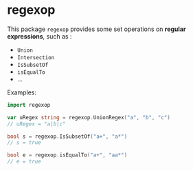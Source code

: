 # regexop

This package `regexop` provides some set operations on **regular expressions**, such as :

-   `Union`
-   `Intersection`
-   `IsSubsetOf`
-   `isEqualTo`
-   ...



Examples:

```go
import regexop

var uRegex string = regexop.UnionRegex("a", "b", "c")
// uRegex = "a|b|c"

bool s = regexop.IsSubsetOf("a+", "a*")
// s = true

bool e = regexop.isEqualTo("a+", "aa*")
// e = true
```